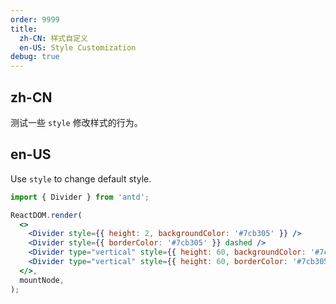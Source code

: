 ```yaml
---
order: 9999
title:
  zh-CN: 样式自定义
  en-US: Style Customization
debug: true
---
```


## zh-CN

测试一些 `style` 修改样式的行为。

## en-US

Use `style` to change default style.

```jsx
import { Divider } from 'antd';

ReactDOM.render(
  <>
    <Divider style={{ height: 2, backgroundColor: '#7cb305' }} />
    <Divider style={{ borderColor: '#7cb305' }} dashed />
    <Divider type="vertical" style={{ height: 60, backgroundColor: '#7cb305' }} />
    <Divider type="vertical" style={{ height: 60, borderColor: '#7cb305' }} dashed />
  </>,
  mountNode,
);
```
